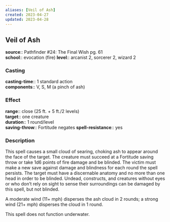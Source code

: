 ```yaml
---
aliases: [Veil of Ash]
created: 2023-04-27
updated: 2023-04-28
---
```


## Veil of Ash

**source**:: Pathfinder \#24: The Final Wish pg. 61  
**school**:: evocation (fire)
**level**:: arcanist 2, sorcerer 2, wizard 2

### Casting

**casting-time**:: 1 standard action  
**components**:: V, S, M (a pinch of ash)

### Effect

**range**:: close (25 ft. + 5 ft./2 levels)  
**target**:: one creature  
**duration**:: 1 round/level  
**saving-throw**:: Fortitude negates
**spell-resistance**:: yes

### Description

This spell causes a small cloud of searing, choking ash to appear around the face of the target. The creature must succeed at a Fortitude saving throw or take 1d6 points of fire damage and be blinded. The victim must make a new save against damage and blindness for each round the spell persists. The target must have a discernable anatomy and no more than one head in order to be blinded. Undead, constructs, and creatures without eyes or who don’t rely on sight to sense their surroundings can be damaged by this spell, but not blinded.  
  
A moderate wind (11+ mph) disperses the ash cloud in 2 rounds; a strong wind (21+ mph) disperses the cloud in 1 round.  
  
This spell does not function underwater.
